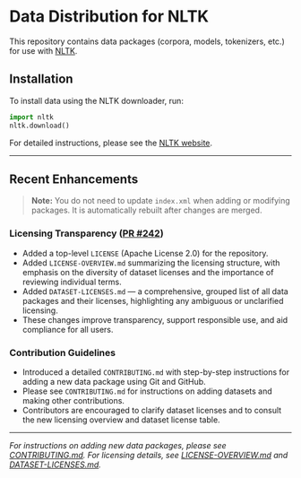 # Data Distribution for NLTK

This repository contains data packages (corpora, models, tokenizers, etc.) for use with [NLTK](https://www.nltk.org/).

## Installation

To install data using the NLTK downloader, run:

```python
import nltk
nltk.download()
```

For detailed instructions, please see the [NLTK website](https://www.nltk.org/).

---

## Recent Enhancements

> **Note:** You do not need to update `index.xml` when adding or modifying packages. It is automatically rebuilt after changes are merged.

### Licensing Transparency ([PR #242](https://github.com/nltk/nltk_data/pull/242))
- Added a top-level `LICENSE` (Apache License 2.0) for the repository.
- Added `LICENSE-OVERVIEW.md` summarizing the licensing structure, with emphasis on the diversity of dataset licenses and the importance of reviewing individual terms.
- Added `DATASET-LICENSES.md` — a comprehensive, grouped list of all data packages and their licenses, highlighting any ambiguous or unclarified licensing.
- These changes improve transparency, support responsible use, and aid compliance for all users.

### Contribution Guidelines
- Introduced a detailed `CONTRIBUTING.md` with step-by-step instructions for adding a new data package using Git and GitHub.
- Please see `CONTRIBUTING.md` for instructions on adding datasets and making other contributions.
- Contributors are encouraged to clarify dataset licenses and to consult the new licensing overview and dataset license table.

---

*For instructions on adding new data packages, please see [CONTRIBUTING.md](CONTRIBUTING.md). For licensing details, see [LICENSE-OVERVIEW.md](LICENSE-OVERVIEW.md) and [DATASET-LICENSES.md](DATASET-LICENSES.md).*